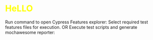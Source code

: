 <h1 style="color:yellow">HeLLO</h1>
Run command to open Cypress Features explorer:
<npx cypress open>
Select required test features files for execution.
OR
Execute test scripts and generate mochawesome reporter:
<npx cypress run --reporter mochawesome>
